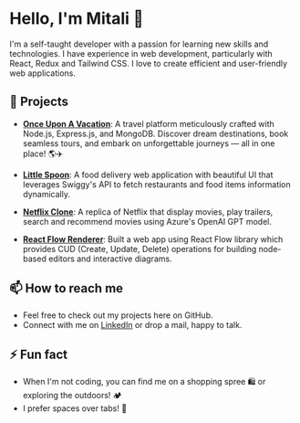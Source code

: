 # Hello, I'm Mitali 👋

I'm a self-taught developer with a passion for learning new skills and technologies. I have experience in web development, particularly with React, Redux and Tailwind CSS. I love to create efficient and user-friendly web applications.

## 🔭 Projects
- **[Once Upon A Vacation](https://once-upon-a-vacation.azurewebsites.net/)**: A travel platform meticulously crafted with Node.js, Express.js, and MongoDB. Discover dream destinations, book seamless tours, and embark on unforgettable journeys — all in one place! 🌎✈️

- **[Little Spoon](https://little-spoon.azurewebsites.net/)**: A food delivery web application with beautiful UI that leverages Swiggy's API to fetch restaurants and food items information dynamically.

- **[Netflix Clone](https://netflixgpt.azurewebsites.net/)**: A replica of Netflix that display movies, play trailers, search and recommend movies using Azure's OpenAI GPT model.

- **[React Flow Renderer](https://react-flow.azurewebsites.net/)**: Built a web app using React Flow library which provides CUD (Create, Update, Delete) operations for building node-based editors and interactive diagrams.

## 📫 How to reach me
- Feel free to check out my projects here on GitHub.
- Connect with me on [LinkedIn](https://www.linkedin.com/in/heymitali/) or drop a mail, happy to talk.

## ⚡ Fun fact
- When I'm not coding, you can find me on a shopping spree 🛍️ or exploring the outdoors! 🏕️
- I prefer spaces over tabs! 🚀

<!--
**heymitali/heymitali** is a ✨ _special_ ✨ repository because its `README.md` (this file) appears on your GitHub profile.

Here are some ideas to get you started:

- 🔭 I’m currently working on ...
- 🌱 I’m currently learning ...
- 👯 I’m looking to collaborate on ...
- 🤔 I’m looking for help with ...
- 💬 Ask me about ...
- 📫 How to reach me: ...
- 😄 Pronouns: ...
- ⚡ Fun fact: ...
-->
